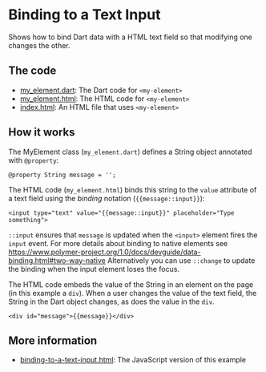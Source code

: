 # Binding to a Text Input

Shows how to bind Dart data with a HTML text field
so that modifying one changes the other.

## The code

* [my_element.dart](https://github.com/dart-lang/polymer-dart-snippets/blob/master/web/forms/binding_to_a_text_input/my_element.dart): 
  The Dart code for `<my-element>`
* [my_element.html](https://github.com/dart-lang/polymer-dart-snippets/blob/master/web/forms/binding_to_a_text_input/my_element.html): 
  The HTML code for `<my-element>`
* [index.html](https://github.com/dart-lang/polymer-dart-snippets/blob/master/web/forms/binding_to_a_text_input/index.html):
  An HTML file that uses `<my-element>`

## How it works

The MyElement class (`my_element.dart`) defines a String object
annotated with `@property`:

    @property String message = '';

The HTML code (`my_element.html`) binds this string
to the `value` attribute of a text field
using the _binding_ notation (`{{message::input}}`):

    <input type="text" value="{{message::input}}" placeholder="Type something">

`::input` ensures that `message` is updated when the `<input>` element fires the
`input` event. For more details about binding to native elements see 
https://www.polymer-project.org/1.0/docs/devguide/data-binding.html#two-way-native
Alternatively you can use `::change` to update the binding when the input 
element loses the focus.

The HTML code embeds the value of the String in an element on the page
(in this example a `div`).
When a user changes the value of the text field, the String in
the Dart object changes, as does the value in the `div`.

    <div id="message">{{message}}</div>

## More information

* [binding-to-a-text-input.html](https://github.com/PolymerLabs/polymer-snippets/blob/f5651613ea5db9c2e50a2f4df8f27c64c07755db/snippets/forms/binding-to-a-text-input.html):
  The JavaScript version of this example
